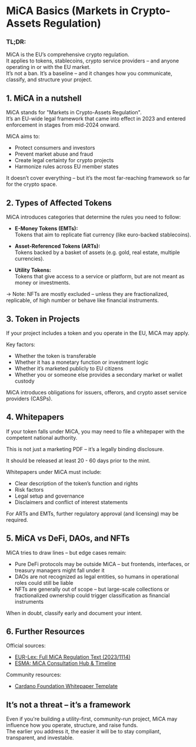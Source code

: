 # MiCA Basics (Markets in Crypto-Assets Regulation)

### TL;DR:

MiCA is the EU’s comprehensive crypto regulation.  
It applies to tokens, stablecoins, crypto service providers – and anyone operating in or with the EU market.  
It’s not a ban. It’s a baseline – and it changes how you communicate, classify, and structure your project.



## 1. MiCA in a nutshell

MiCA stands for "Markets in Crypto-Assets Regulation".  
It’s an EU-wide legal framework that came into effect in 2023 and entered enforcement in stages from mid-2024 onward.

MiCA aims to:

- Protect consumers and investors  
- Prevent market abuse and fraud  
- Create legal certainty for crypto projects  
- Harmonize rules across EU member states

It doesn’t cover everything – but it’s the most far-reaching framework so far for the crypto space.  



## 2. Types of Affected Tokens

MiCA introduces categories that determine the rules you need to follow:  

- **E-Money Tokens (EMTs):**  
  Tokens that aim to replicate fiat currency (like euro-backed stablecoins).

- **Asset-Referenced Tokens (ARTs):**  
  Tokens backed by a basket of assets (e.g. gold, real estate, multiple currencies).

- **Utility Tokens:**  
  Tokens that give access to a service or platform, but are not meant as money or investments.

→ Note: NFTs are mostly excluded – unless they are fractionalized, replicable, of high number or behave like financial instruments.



## 3. Token in Projects

If your project includes a token and you operate in the EU, MiCA may apply.

Key factors:

- Whether the token is transferable  
- Whether it has a monetary function or investment logic  
- Whether it’s marketed publicly to EU citizens  
- Whether you or someone else provides a secondary market or wallet custody

MiCA introduces obligations for issuers, offerors, and crypto asset service providers (CASPs).



## 4. Whitepapers

If your token falls under MiCA, you may need to file a whitepaper with the competent national authority.   

This is not just a marketing PDF – it’s a legally binding disclosure.

It should be released at least 20 - 60 days prior to the mint.

Whitepapers under MiCA must include:

- Clear description of the token’s function and rights  
- Risk factors  
- Legal setup and governance  
- Disclaimers and conflict of interest statements

For ARTs and EMTs, further regulatory approval (and licensing) may be required.



## 5. MiCA vs DeFi, DAOs, and NFTs

MiCA tries to draw lines – but edge cases remain:

- Pure DeFi protocols may be outside MiCA – but frontends, interfaces, or treasury managers might fall under it  
- DAOs are not recognized as legal entities, so humans in operational roles could still be liable  
- NFTs are generally out of scope – but large-scale collections or fractionalized ownership could trigger classification as financial instruments

When in doubt, classify early and document your intent.



## 6. Further Resources

Official sources:

- [EUR-Lex: Full MiCA Regulation Text (2023/1114)](https://eur-lex.europa.eu/legal-content/EN/TXT/?uri=CELEX%3A32023R1114)  
- [ESMA: MiCA Consultation Hub & Timeline](https://www.esma.europa.eu/esmas-activities/digital-finance-and-innovation/markets-crypto-assets-regulation-mica)

Community resources:

- [Cardano Foundation Whitepaper Template](https://cardanofoundation.org/blog/whitepaper-template-cardano-mica-compliance)



## It’s not a threat – it’s a framework

Even if you're building a utility-first, community-run project, MiCA may influence how you operate, structure, and raise funds.   
The earlier you address it, the easier it will be to stay compliant, transparent, and investable.